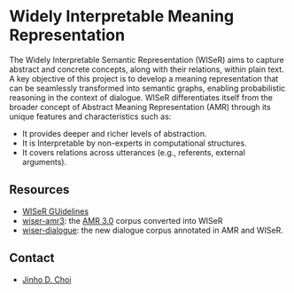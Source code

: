 # Widely Interpretable Meaning Representation

The Widely Interpretable Semantic Representation (WISeR) aims to capture abstract and concrete concepts, along with their relations, within plain text. A key objective of this project is to develop a meaning representation that can be seamlessly transformed into semantic graphs, enabling probabilistic reasoning in the context of dialogue. WISeR differentiates itself from the broader concept of Abstract Meaning Representation (AMR) through its unique features and characteristics such as:

* It provides deeper and richer levels of abstraction.
* It is Interpretable by non-experts in computational structures.
* It covers relations across utterances (e.g., referents, external arguments).

## Resources

* [WISeR GUidelines](docs/wiser_guidelines.pdf)
* [wiser-amr3](wiser-amr3/): the [AMR 3.0](https://catalog.ldc.upenn.edu/LDC2020T02) corpus converted into WISeR
* [wiser-dialogue](wiser-dialogue/): the new dialogue corpus annotated in AMR and WISeR.

## Contact

* [Jinho D. Choi](https://www.emorynlp.org/faculty/jinho-choi)